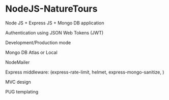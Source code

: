 # NodeJS-NatureTours
Node JS + Express JS + Mongo DB application

Authentication using JSON Web Tokens (JWT)

Development/Production mode

Mongo DB Atlas or Local

NodeMailer

Express middleware:  (express-rate-limit, helmet, express-mongo-sanitize, )

MVC design

PUG templating